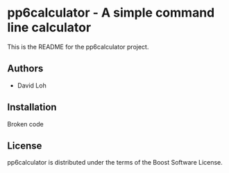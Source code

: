 pp6calculator - A simple command line calculator
================================================
This is the README for the pp6calculator project.

Authors
-------
- David Loh

Installation
------------

Broken code

License
-------
pp6calculator is distributed under the terms of the Boost Software License.
